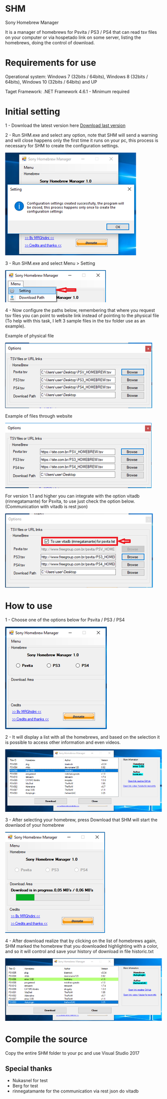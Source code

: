 # SHM
Sony Homebrew Manager

It is a manager of homebrews for Psvita / PS3 / PS4 that can read tsv files on your computer or via hospetado link on some server, listing the homebrews, doing the control of download.

# Requirements for use

Operational system:
Windows 7 (32bits / 64bits), Windows 8 (32bits / 64bits), Windows 10 (32bits / 64bits) and UP

Taget Framework:
.NET Framework 4.6.1 - Minimum required

# Initial setting

1 - Download the latest version here [Download last version](https://github.com/MRGhidini/SHM/releases/latest)

2 - Run SHM.exe and select any option, note that SHM will send a warning and will close  happens only the first time it runs on your pc, this process is necessary for SHM to create the configuration settings.

![Screenshot](img/config.PNG)

3 - Run SHM.exe and select Menu > Setting

![Screenshot](img/setting.png)

4 - Now configure the paths below, remembering that where you request tsv files you can point to website link instead of pointing to the physical file (To help with this task, I left 3 sample files in the tsv folder use as an example).

Example of physical file

![Screenshot](img/path.PNG)

Example of files through website

![Screenshot](img/pathlink.PNG)

For version 1.1 and higher you can integrate with the option vitadb (rinnegatamante) for Psvita, to use just check the option below. (Communication with vitadb is rest json)

![Screenshot](img/vitadb.png)


# How to use

1 - Choose one of the options below for Psvita / PS3 / PS4

![Screenshot](img/user1.PNG)

2 - It will display a list with all the homebrews, and based on the selection it is possible to access other information and even videos.

![Screenshot](img/listview.PNG)

3 - After selecting your homebrew, press Download that SHM will start the downlaod of your homebrew

![Screenshot](img/download.png)

4 - After download realize that by clicking on the list of homebrews again, SHM marked the homebrew that you downloaded highlighting with a color, and so it will control and save your history of download in file historic.txt

![Screenshot](img/afterdonwload.png)

# Compile the source

Copy the entire SHM folder to your pc and use Visual Studio 2017

## Special thanks  
- Nukasnel for test
- Berg for test
- rinnegatamante for the communication via rest json do vitadb
